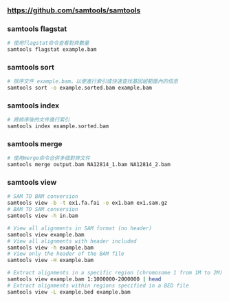 ### https://github.com/samtools/samtools
### samtools flagstat
```bash
# 使用flagstat命令查看對齊數量
samtools flagstat example.bam
```
### samtools sort
```bash
# 排序文件 example.bam，以便進行索引或快速查找基因組範圍內的信息
samtools sort -o example.sorted.bam example.bam
```
### samtools index
```bash
# 將排序後的文件進行索引
samtools index example.sorted.bam
```
### samtools merge
```bash
# 使用merge命令合併多個對齊文件
samtools merge output.bam NA12814_1.bam NA12814_2.bam
```
### samtools view
```bash
# SAM TO BAM conversion
samtools view -b -t ex1.fa.fai -o ex1.bam ex1.sam.gz
# BAM TO SAM conversion
samtools view -h in.bam

# View all alignments in SAM format (no header)
samtools view example.bam
# View all alignments with header included
samtools view -h example.bam
# View only the header of the BAM file
samtools view -H example.bam

# Extract alignments in a specific region (chromosome 1 from 1M to 2M)
samtools view example.bam 1:1000000-2000000 | head
# Extract alignments within regions specified in a BED file
samtools view -L example.bed example.bam
```

